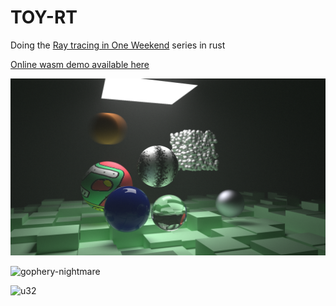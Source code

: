 # TOY-RT

Doing the [Ray tracing in One Weekend](https://raytracing.github.io/) series in rust

[Online wasm demo available here](http://glo.bi/trt)

![demo](/demo.png)

![gophery-nightmare](https://user-images.githubusercontent.com/2079561/185710086-440cfbb9-645c-41d5-8913-d8bd5cc4698d.png)

![u32](https://github.com/Globidev/toy-rt/assets/2079561/ca16f545-a5bd-4315-a9a3-a591fbefa91b)
